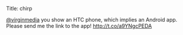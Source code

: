 Title: chirp

<a href="http://twitter.com/virginmedia">@virginmedia</a> you show an HTC phone, which implies an Android app. Please send me the link to the app! <a href="http://t.co/a9YNgcPEDA">http://t.co/a9YNgcPEDA</a>
